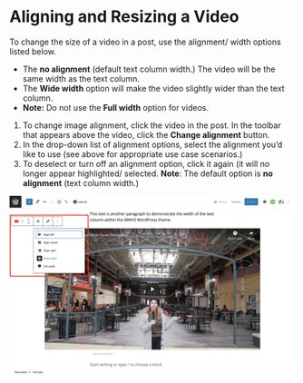 # Aligning and Resizing a Video

To change the size of a video in a post, use the alignment/ width options listed below.&#x20;

* The **no alignment** (default text column width.) The video will be the same width as the text column.
* The **Wide width** option will make the video slightly wider than the text column.
* **Note:** Do not use the **Full width** option for videos.&#x20;

1. To change image alignment, click the video in the post. In the toolbar that appears above the video, click the **Change alignment** button.
2. In the drop-down list of alignment options, select the alignment you’d like to use (see above for appropriate use case scenarios.)&#x20;
3. To deselect or turn off an alignment option, click it again (it will no longer appear highlighted/ selected. **Note**: The default option is **no alignment** (text column width.)

![](../.gitbook/assets/video-alignment.png)
